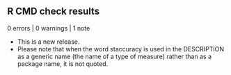 ## R CMD check results

0 errors | 0 warnings | 1 note

* This is a new release.
* Please note that when the word staccuracy is used in the DESCRIPTION as a generic name (the name of a type of measure) rather than as a package name, it is not quoted.
